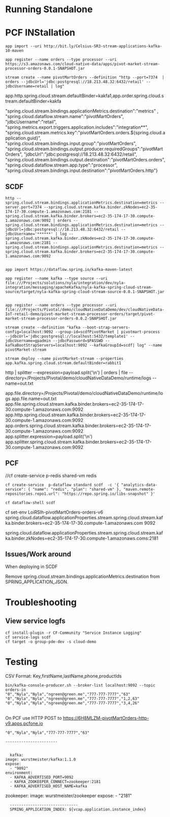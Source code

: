 # Running Standalone


# PCF INStallation

	app import --uri http://bit.ly/Celsius-SR3-stream-applications-kafka-10-maven

	app register --name orders --type processor --uri https://s3.amazonaws.com/cloud-native-data/apps/pivot-market-stream-processor-orders-0.0.1-SNAPSHOT.jar
	
	stream create --name pivotMartOrders --definition "http --port=7374  | orders --jdbcUrl='jdbc:postgresql://18.213.48.32:6432/retail' --jdbcUsername=retail | log"
	

	 
app.http.spring.cloud.stream.defaultBinder=kakfa1,app.order.spring.cloud.stream.defaultBinder=kakfa
	 

 "spring.cloud.stream.bindings.applicationMetrics.destination":"metrics"
 ,
 "spring.cloud.dataflow.stream.name":"pivotMartOrders",
 "jdbcUsername":"retail",
 "spring.metrics.export.triggers.application.includes":"integration**",
 "spring.cloud.stream.metrics.key":"pivotMartOrders.orders.${spring.cloud.application.guid}",
 "spring.cloud.stream.bindings.input.group":"pivotMartOrders",
 "spring.cloud.stream.bindings.output.producer.requiredGroups":"pivotMartOrders",
 "jdbcUrl":"jdbc:postgresql://18.213.48.32:6432/retail",
 "spring.cloud.stream.bindings.output.destination":"pivotMartOrders.orders",
 "spring.cloud.dataflow.stream.app.type":"processor",
 "spring.cloud.stream.bindings.input.destination":"pivotMartOrders.http"}


## SCDF

	http --spring.cloud.stream.bindings.applicationMetrics.destination=metrics --server.port=7374 --spring.cloud.stream.kafka.binder.zkNodes=ec2-35-174-17-30.compute-1.amazonaws.com:2181 --spring.cloud.stream.kafka.binder.brokers=ec2-35-174-17-30.compute-1.amazonaws.com:9092 | orders --spring.cloud.stream.bindings.applicationMetrics.destination=metrics --jdbcUrl=jdbc:postgresql://18.213.48.32:6432/retail --jdbcUsername='******' | log --spring.cloud.stream.kafka.binder.zkNodes=ec2-35-174-17-30.compute-1.amazonaws.com:2181 --spring.cloud.stream.bindings.applicationMetrics.destination=metrics --spring.cloud.stream.kafka.binder.brokers=ec2-35-174-17-30.compute-1.amazonaws.com:9092


	app import https://dataflow.spring.io/kafka-maven-latest
	
	app register --name kafka --type source --uri file:///Projects/solutions/nyla/integration/dev/nyla-integration/messaging/apacheKafka/nyla-kafka-spring-cloud-stream-source/target/nyla-kafka-spring-cloud-stream-source-0.0.1-SNAPSHOT.jar
	
	
	app register --name orders --type processor --uri file:///Projects/Pivotal/demo/cloudNativeDataDemo/dev/cloudNativeData-IoT-retail-demo/pivot-market-stream-processor-orders/target/pivot-market-stream-processor-orders-0.0.2-SNAPSHOT.jar

	stream create --definition "kafka --boot-strap-servers-config=localhost:9092 --group-id=scdfPivotMarket | pivotmart-process  --jdbcUrl='jdbc:postgresql://localhost:5432/template1' --jdbcUsername=gpadmin --jdbcPassword=$PASSWD --kafkaBootStrapServers=localhost:9092 --kafkaGroupId=scdf| log" --name pivotMarket-stream
		
	stream deploy --name pivotMarket-stream --properties  app.kafka.spring.cloud.stream.defaultBinder=rabbit1


http | splitter --expression=payload.split('\n') | orders | file --directory=/Projects/Pivotal/demo/cloudNativeDataDemo/runtime/logs --name=out.txt

app.file.directory=/Projects/Pivotal/demo/cloudNativeDataDemo/runtime/logs
app.file.name=out.txt
app.file.spring.cloud.stream.kafka.binder.brokers=ec2-35-174-17-30.compute-1.amazonaws.com:9092
app.http.spring.cloud.stream.kafka.binder.brokers=ec2-35-174-17-30.compute-1.amazonaws.com:9092
app.orders.spring.cloud.stream.kafka.binder.brokers=ec2-35-174-17-30.compute-1.amazonaws.com:9092
app.splitter.expression=payload.split('\n')
app.splitter.spring.cloud.stream.kafka.binder.brokers=ec2-35-174-17-30.compute-1.amazonaws.com:9092

	 
## PCF 

//cf create-service  p-redis shared-vm redis
 
	cf create-service  p-dataflow standard scdf  -c '{ "analytics-data-service": { "name": "redis", "plan": "shared-vm" }, "maven.remote-repositories.repo1.url": "https://repo.spring.io/libs-snapshot" }'

	cf dataflow-shell scdf
	

cf set-env LoiRSIh-pivotMartOrders-orders-v6 spring.cloud.dataflow.applicationProperties.stream.spring.cloud.stream.kafka.binder.brokers=ec2-35-174-17-30.compute-1.amazonaws.com 9092

spring.cloud.dataflow.applicationProperties.stream.spring.cloud.stream.kafka.binder.zkNodes=ec2-35-174-17-30.compute-1.amazonaws.coms:2181
      
## Issues/Work around

When deploying in SCDF

Remove spring.cloud.stream.bindings.applicationMetrics.destination from  SPRING_APPLICATION_JSON.


# Troubleshooting

## View service logfs


	cf install-plugin -r CF-Community "Service Instance Logging"
	cf service-logs scdf
	cf target -o group-pde-dev -s cloud-demo

# Testing


CSV Format: Key,firstName,lastName,phone,productIds


	bin/kafka-console-producer.sh --broker-list localhost:9092 --topic orders-in
	"0","Nyla","Nyla","ngreen@green.me","777-777-7777","63"
	"0","Nyla","Nyla","ngreen@green.me","777-777-7777","1,2,63"
	"0","Nyla","Nyla","ngreen@green.me","777-777-7777","3,4,26"
	

\
On PCF use HTTP POST to https://6H8MLZM-pivotMartOrders-http-v9.apps.pcfone.io

	"0","Nyla","Nyla","777-777-7777","63"
	
	-----------------------
	
	
	  kafka:
    image: wurstmeister/kafka:1.1.0
    expose:
      - "9092"
    environment:
      - KAFKA_ADVERTISED_PORT=9092
      - KAFKA_ZOOKEEPER_CONNECT=zookeeper:2181
      - KAFKA_ADVERTISED_HOST_NAME=kafka
  zookeeper:
    image: wurstmeister/zookeeper
    expose:
      - "2181"
      
      
      ------------------------------
      SPRING_APPLICATION_INDEX: ${vcap.application.instance_index}
      
      